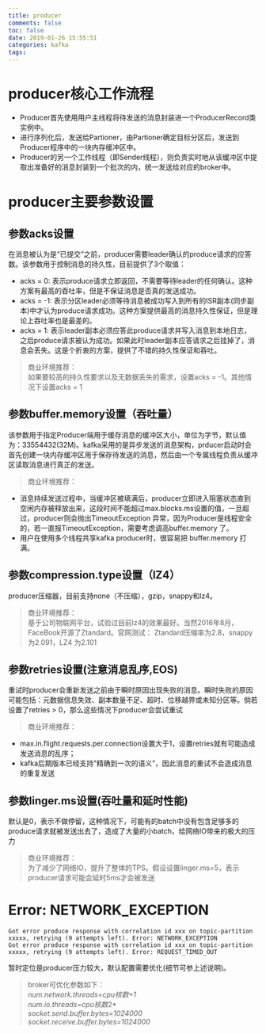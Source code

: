 ```yaml
---
title: producer
comments: false
toc: false
date: 2019-01-26 15:55:51
categories: kafka
tags:
---
```

# producer核心工作流程
* Producer首先使用用户主线程将待发送的消息封装进一个ProducerRecord类实例中。  
* 进行序列化后，发送给Partioner，由Partioner确定目标分区后，发送到Producer程序中的一块内存缓冲区中。  
* Producer的另一个工作线程（即Sender线程），则负责实时地从该缓冲区中提取出准备好的消息封装到一个批次的内，统一发送给对应的broker中。

<!--more-->

# producer主要参数设置

## 参数acks设置
在消息被认为是“已提交”之前，producer需要leader确认的produce请求的应答数。该参数用于控制消息的持久性，目前提供了3个取值：  
* acks = 0: 表示produce请求立即返回，不需要等待leader的任何确认。这种方案有最高的吞吐率，但是不保证消息是否真的发送成功。
* acks = -1: 表示分区leader必须等待消息被成功写入到所有的ISR副本(同步副本)中才认为produce请求成功。这种方案提供最高的消息持久性保证，但是理论上吞吐率也是最差的。
* acks = 1: 表示leader副本必须应答此produce请求并写入消息到本地日志，之后produce请求被认为成功。如果此时leader副本应答请求之后挂掉了，消息会丢失。这是个折衷的方案，提供了不错的持久性保证和吞吐。
> 商业环境推荐：  
如果要较高的持久性要求以及无数据丢失的需求，设置acks = -1。其他情况下设置acks = 1

## 参数buffer.memory设置（吞吐量）
该参数用于指定Producer端用于缓存消息的缓冲区大小，单位为字节，默认值为：33554432(32M)。kafka采用的是异步发送的消息架构，prducer启动时会首先创建一块内存缓冲区用于保存待发送的消息，然后由一个专属线程负责从缓冲区读取消息进行真正的发送。
> 商业环境推荐：  
* 消息持续发送过程中，当缓冲区被填满后，producer立即进入阻塞状态直到空闲内存被释放出来，这段时间不能超过max.blocks.ms设置的值，一旦超过，producer则会抛出TimeoutException 异常，因为Producer是线程安全的，若一直报TimeoutException，需要考虑调高buffer.memory 了。
* 用户在使用多个线程共享kafka producer时，很容易把 buffer.memory 打满。

## 参数compression.type设置（lZ4）
producer压缩器，目前支持none（不压缩），gzip，snappy和lz4。
> 商业环境推荐：  
基于公司物联网平台，试验过目前lz4的效果最好。当然2016年8月，FaceBook开源了Ztandard。官网测试： Ztandard压缩率为2.8，snappy为2.091，LZ4 为2.101 

## 参数retries设置(注意消息乱序,EOS)
重试时producer会重新发送之前由于瞬时原因出现失败的消息。瞬时失败的原因可能包括：元数据信息失效、副本数量不足、超时、位移越界或未知分区等。倘若设置了retries > 0，那么这些情况下producer会尝试重试
> 商业环境推荐：  
* max.in.flight.requests.per.connection设置大于1，设置retries就有可能造成发送消息的乱序；
* kafka后期版本已经支持"精确到一次的语义”，因此消息的重试不会造成消息的重复发送

## 参数linger.ms设置(吞吐量和延时性能)
默认是0，表示不做停留，这种情况下，可能有的batch中没有包含足够多的produce请求就被发送出去了，造成了大量的小batch，给网络IO带来的极大的压力
> 商业环境推荐：  
为了减少了网络IO，提升了整体的TPS。假设设置linger.ms=5，表示producer请求可能会延时5ms才会被发送


# Error: NETWORK_EXCEPTION
```
Got error produce response with correlation id xxx on topic-partition xxxxx, retrying (9 attempts left). Error: NETWORK_EXCEPTION
Got error produce response with correlation id xxx on topic-partition xxxxx, retrying (9 attempts left). Error: REQUEST_TIMED_OUT

```
暂时定位是producer压力较大，默认配置需要优化(细节可参上述说明)。  
> broker可优化参数如下：  
*num.network.threads=cpu核数+1*  
*num.io.threads=cpu核数*2*  
*socket.send.buffer.bytes=1024000*  
*socket.receive.buffer.bytes=1024000*  

